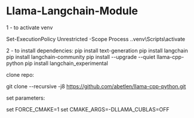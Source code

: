 # Llama-Langchain-Module
1 -  to activate venv

Set-ExecutionPolicy Unrestricted -Scope Process
.\.venv\Scripts\activate


2 - to install dependencies:
pip install text-generation
pip install langchain
pip install langchain-community
pip install --upgrade --quiet  llama-cpp-python
pip install langchain_experimental

clone repo:

git clone --recursive -j8 https://github.com/abetlen/llama-cpp-python.git


set parameters:

set FORCE_CMAKE=1
set CMAKE_ARGS=-DLLAMA_CUBLAS=OFF